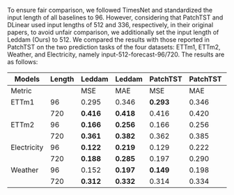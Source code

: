 To ensure fair comparison, we followed TimesNet and standardized the input length of all baselines to 96. However, considering that PatchTST and DLinear used input lengths of 512 and 336, respectively, in their original papers, to avoid unfair comparison, we additionally set the input length of Leddam (Ours) to 512. We compared the results with those reported in PatchTST on the two prediction tasks of the four datasets: ETTm1, ETTm2, Weather, and Electricity, namely input-512-forecast-96/720. The results are as follows:

| Models    | Length | Leddam     | Leddam     | PatchTST     | PatchTST     | DLinear     | DLinear     |
|-----------|--------|------------|------------|--------------|--------------|-------------|-------------|
| Metric    |        | MSE        | MAE        | MSE          | MAE          | MSE         |MAE          |
| ETTm1     | 96     | 0.295      | 0.346      | **0.293**        | 0.346        | 0.299       | **0.343**       |
|           | 720    | **0.416**      | **0.418**      | 0.416        | 0.420        | 0.425       | 0.421       |
| ETTm2     | 96     | **0.166**      | **0.256**      | 0.166        | 0.256        | 0.167       | 0.260       |
|           | 720    | **0.361**      | **0.382**      | 0.362        | 0.385        | 0.397       | 0.421       |
|Electricity| 96     | **0.122**      | **0.219**      | 0.129        | 0.222        | 0.140       | 0.237       |
|           | 720    | **0.188**      | **0.285**      | 0.197        | 0.290        | 0.203       | 0.301       |
| Weather   | 96     | 0.152      | **0.197**      | **0.149**        | 0.198        | 0.176       | 0.237       |
|           | 720    | **0.312**      | **0.332**      | 0.314        | 0.334        | 0.323       | 0.362       |
